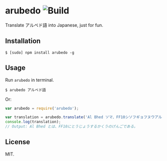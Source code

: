# arubedo ![Build](https://travis-ci.org/Frederick-S/arubedo.svg?branch=master)

Translate アルベド語 into Japanese, just for fun.

## Installation
```
$ [sudo] npm install arubedo -g
```

## Usage
Run `arubedo` in terminal.
```
$ arubedo アルベド語
```
Or:
```js
var arubedo = require('arubedo');

var translation = arubedo.translate('Al Bhed ソマ、FF10シソフギョフヌウアルフオデンゾベワウ。'); 
console.log(translation);
// Output: Al Bhed とは、FF10にとうじょうするかくうのげんごである。
```

## License
MIT.
